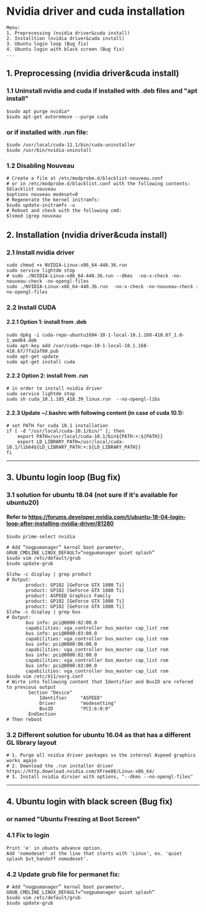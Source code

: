 # Nvidia driver and cuda installation
```
Menu:
1. Preprocessing (nvidia driver&cuda install)
2. Installtion (nvidia driver&cuda install)
3. Ubuntu login loop (Bug fix)
4. Ubuntu login with black screen (Bug fix)
...
```
## 1. Preprocessing (nvidia driver&cuda install)
### 1.1 Uninstall nvidia and cuda if installed with .deb files and "apt install"
```
$sudo apt purge nvidia*
$sudo apt-get autoremove --purge cuda
```
### or if installed with .run file:
```
$sudo /usr/local/cuda-11.1/bin/cuda-uninstaller
$sudo /usr/bin/nvidia-uninstall
```
### 1.2 Disabling Nouveau
```
# Create a file at /etc/modprobe.d/blacklist-nouveau.conf 
# or in /etc/modprobe.d/blacklist.conf with the following contents:
$blacklist nouveau
$options nouveau modeset=0
# Regenerate the kernel initramfs:
$sudo update-initramfs -u
# Reboot and check with the following cmd:
$lsmod |grep nouveau
```
## 2. Installation (nvidia driver&cuda install)
### 2.1 Install nvidia driver
```
sudo chmod +x NVIDIA-Linux-x86_64-440.36.run
sudo service lightdm stop
# sudo ./NVIDIA-Linux-x86_64-440.36.run --dkms  -no-x-check -no-nouveau-check -no-opengl-files
sudo ./NVIDIA-Linux-x86_64-440.36.run  -no-x-check -no-nouveau-check -no-opengl-files
```
### 2.2 Install CUDA
#### 2.2.1 Option 1: install from .deb
```
sudo dpkg -i cuda-repo-ubuntu1604-10-1-local-10.1.168-418.67_1.0-1_amd64.deb
sudo apt-key add /var/cuda-repo-10-1-local-10.1.168-418.67/7fa2af80.pub
sudo apt-get update
sudo apt-get install cuda
```
#### 2.2.2 Option 2: install from .run
```
# in order to install nvidia driver
sudo service lightdm stop
sudo sh cuda_10.1.105_418.39_linux.run  --no-opengl-libs
```
#### 2.2.3 Update ~/.bashrc with following content (in case of cuda 10.1):
```
# set PATH for cuda 10.1 installation
if [ -d "/usr/local/cuda-10.1/bin/" ]; then
    export PATH=/usr/local/cuda-10.1/bin${PATH:+:${PATH}}
    export LD_LIBRARY_PATH=/usr/local/cuda-10.1/lib64${LD_LIBRARY_PATH:+:${LD_LIBRARY_PATH}}
fi
```
__________________________________________________________________________
## 3. Ubuntu login loop (Bug fix)
### 3.1 solution for ubuntu 18.04 (not sure if it's available for ubuntu20)
#### Refer to https://forums.developer.nvidia.com/t/ubuntu-18-04-login-loop-after-installing-nvidia-driver/81280
```
$sudo prime-select nvidia

# Add “nogpumanager” kernal boot parameter, GRUB_CMDLINE_LINUX_DEFAULT=“nogpumanager quiet splash”
$sudo vim /etc/default/grub
$sudo update-grub

$lshw -c display | grep product
# Output:
       product: GP102 [GeForce GTX 1080 Ti]
       product: GP102 [GeForce GTX 1080 Ti]
       product: ASPEED Graphics Family
       product: GP102 [GeForce GTX 1080 Ti]
       product: GP102 [GeForce GTX 1080 Ti]
$lshw -c display | grep bus
# Output:
       bus info: pci@0000:02:00.0
       capabilities: vga_controller bus_master cap_list rom
       bus info: pci@0000:03:00.0
       capabilities: vga_controller bus_master cap_list rom
       bus info: pci@0000:06:00.0
       capabilities: vga_controller bus_master cap_list rom
       bus info: pci@0000:82:00.0
       capabilities: vga_controller bus_master cap_list rom
       bus info: pci@0000:83:00.0
       capabilities: vga_controller bus_master cap_list rom
$sudo vim /etc/X11/xorg.conf
# Wirte into following content that Identifier and BusID are refered to previous output  
        Section "Device"
            Identifier     "ASPEED"
            Driver         "modesetting"
            BusID          "PCI:6:0:0"
        EndSection
# Then reboot
```
### 3.2 Different solution for ubuntu 16.04 as that has a different GL library layout
```
# 1. Purge all nvidia driver packages so the internal Aspeed graphics works again
# 2. Download the .run installer driver https://http.download.nvidia.com/XFree86/Linux-x86_64/
# 3. Install nvidia dirvier with options, "--dkms --no-opengl-files"
```
__________________________________________________________________________
## 4. Ubuntu login with black screen (Bug fix)
### or named "Ubuntu Freezing at Boot Screen"
### 4.1 Fix to login
```
Print 'e' in ubuntu advance option.
Add 'nomodeset' at the line that starts with 'Linux', ex. 'quiet splash $vt_handoff nomodeset'.
```
### 4.2 Update grub file for permanet fix:
```
# Add “nogpumanager” kernal boot parameter, GRUB_CMDLINE_LINUX_DEFAULT=“nogpumanager quiet splash”
$sudo vim /etc/default/grub
$sudo update-grub
```
